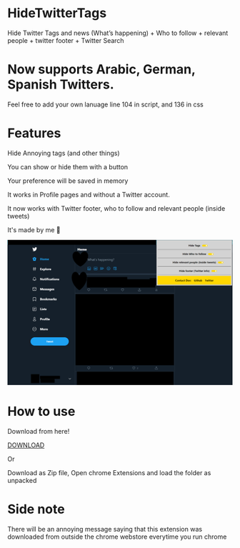# HideTwitterTags
Hide Twitter Tags and news (What’s happening) + Who to follow + relevant people + twitter footer + Twitter Search

# Now supports Arabic, German, Spanish Twitters.
Feel free to add your own lanuage line 104 in script, and 136 in css


# Features


Hide Annoying tags (and other things)

You can show or hide them with a button

Your preference will be saved in memory
  
 It works in Profile pages and without a Twitter account.
 
 It now works with Twitter footer, who to follow and relevant people (inside tweets) 

It's made by me 💅


![Screenshot](https://github.com/Sal7one/HideTwitterTags/blob/master/newscreenshot.png?raw=true)

# How to use

Download from here! 

[DOWNLOAD](https://chrome.google.com/webstore/detail/twitter-tags-hider/njfgdkckokikphjhheihclmnjnbchfci)

Or 


Download as Zip file, Open chrome Extensions and load the folder as unpacked 

# Side note

There will be an annoying message saying that this extension was downloaded from outside the chrome webstore everytime you run chrome
